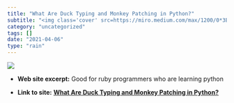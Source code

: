 ```yaml
---
title: "What Are Duck Typing and Monkey Patching in Python?"
subtitle: "<img class='cover' src=https://miro.medium.com/max/1200/0*3BUKv9AC0IKs8le->"
category: "uncategorized"
tags: []
date: "2021-04-06"
type: "rain"
---
```

<img class="cover" src=https://miro.medium.com/max/1200/0*3BUKv9AC0IKs8le->



* **Web site excerpt:** Good for ruby programmers who are learning python

* **Link to site:** **[What Are Duck Typing and Monkey Patching in Python?](https://link.medium.com/QjntJ3XL27)**